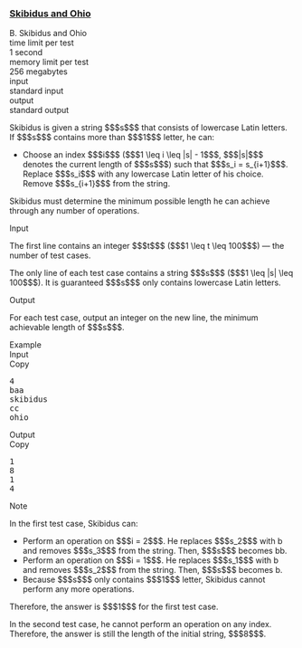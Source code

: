 <h3><a href="https://codeforces.com/contest/2065/problem/B" target="_blank" rel="noopener noreferrer">Skibidus and Ohio</a></h3>

<div class="header"><div class="title">B. Skibidus and Ohio</div><div class="time-limit"><div class="property-title">time limit per test</div>1 second</div><div class="memory-limit"><div class="property-title">memory limit per test</div>256 megabytes</div><div class="input-file input-standard"><div class="property-title">input</div>standard input</div><div class="output-file output-standard"><div class="property-title">output</div>standard output</div></div><div><p>Skibidus is given a string $$$s$$$ that consists of lowercase Latin letters. If $$$s$$$ contains more than $$$1$$$ letter, he can:</p><ul> <li> Choose an index $$$i$$$ ($$$1 \leq i \leq |s| - 1$$$, $$$|s|$$$ denotes the current length of $$$s$$$) such that $$$s_i = s_{i+1}$$$. Replace $$$s_i$$$ with any lowercase Latin letter of his choice. Remove $$$s_{i+1}$$$ from the string. </li></ul><p>Skibidus must determine the minimum possible length he can achieve through any number of operations.</p></div><div class="input-specification"><div class="section-title">Input</div><p>The first line contains an integer $$$t$$$ ($$$1 \leq t \leq 100$$$) — the number of test cases.</p><p>The only line of each test case contains a string $$$s$$$ ($$$1 \leq |s| \leq 100$$$). It is guaranteed $$$s$$$ only contains lowercase Latin letters.</p></div><div class="output-specification"><div class="section-title">Output</div><p>For each test case, output an integer on the new line, the minimum achievable length of $$$s$$$.</p></div><div class="sample-tests"><div class="section-title">Example</div><div class="sample-test"><div class="input"><div class="title">Input<div title="Copy" data-clipboard-target="#id004375540544697869" id="id003300262504327558" class="input-output-copier">Copy</div></div><pre id="id004375540544697869"><div class="test-example-line test-example-line-even test-example-line-0">4</div><div class="test-example-line test-example-line-odd test-example-line-1">baa</div><div class="test-example-line test-example-line-even test-example-line-2">skibidus</div><div class="test-example-line test-example-line-odd test-example-line-3">cc</div><div class="test-example-line test-example-line-even test-example-line-4">ohio</div></pre></div><div class="output"><div class="title">Output<div title="Copy" data-clipboard-target="#id0026661805819837325" id="id005110586373652406" class="input-output-copier">Copy</div></div><pre id="id0026661805819837325">1
8
1
4
</pre></div></div></div><div class="note"><div class="section-title">Note</div><p>In the first test case, Skibidus can:</p><ul> <li> Perform an operation on $$$i = 2$$$. He replaces $$$s_2$$$ with <span class="tex-font-style-tt">b</span> and removes $$$s_3$$$ from the string. Then, $$$s$$$ becomes <span class="tex-font-style-tt">bb</span>. </li><li> Perform an operation on $$$i = 1$$$. He replaces $$$s_1$$$ with <span class="tex-font-style-tt">b</span> and removes $$$s_2$$$ from the string. Then, $$$s$$$ becomes <span class="tex-font-style-tt">b</span>. </li><li> Because $$$s$$$ only contains $$$1$$$ letter, Skibidus cannot perform any more operations. </li></ul><p>Therefore, the answer is $$$1$$$ for the first test case.</p><p>In the second test case, he cannot perform an operation on any index. Therefore, the answer is still the length of the initial string, $$$8$$$.</p></div>
